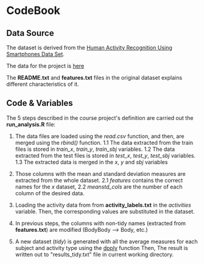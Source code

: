 # CodeBook



## Data Source

The dataset is derived from the [Human Activity Recognition Using Smartphones Data Set](http://archive.ics.uci.edu/ml/datasets/Human+Activity+Recognition+Using+Smartphones).

The data for the project is [here](https://d396qusza40orc.cloudfront.net/getdata%2Fprojectfiles%2FUCI%20HAR%20Dataset.zip)

The **README.txt** and **features.txt** files in the original dataset explains different characteristics of it.

## Code & Variables

The 5 steps described in the course project's definition are carried out the **run_analysis.R** file:

 1. The data files are loaded using the *read.csv* function, and then, are merged using the *rbind()* function. 
    1.1 The data extracted from the train files  is stored in *train_x*, *train_y*, *train_sbj* variables.
    1.2 The data extracted from the test files  is stored in *test_x*, *test_y*, *test_sbj* variables.
    1.3 The extracted data is merged in the *x*, *y* and *sbj* variables 
 2. Those columns with the mean and standard deviation measures are extracted from the whole dataset.
	2.1 *features* contains the correct names for the *x* dataset,
	2.2 *meanstd_cols* are the number of each column of the desired data.

 3. Loading the activity data from from **activity_labels.txt** in the *activities* variable. Then, the corresponding values are substituted in the dataset.
 4. In previous steps, the columns with non-tidy names (extracted from **features.txt**) are modified (BodyBody --> Body, etc.)
 5. A new dataset (*tidy*) is generated with all the average measures for each subject and activity type using the [dpply](http://www.cookbook-r.com/Manipulating_data/Summarizing_data/#using-ddply) function
    Then, The result is written out to "results_tidy.txt" file in current working directory. 
	